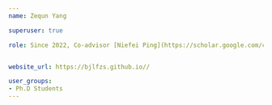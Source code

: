 ```yaml
---
name: Zequn Yang

superuser: true

role: Since 2022, Co-advisor [Niefei Ping](https://scholar.google.com/citations?user=2oB4nAIAAAAJ&hl=en)


website_url: https://bjlfzs.github.io//

user_groups:
- Ph.D Students
---
```

